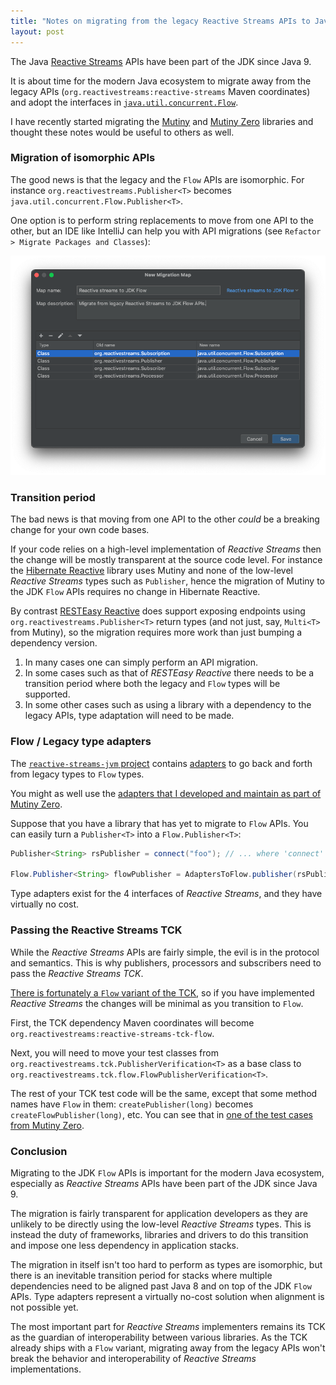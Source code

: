 ```yaml
---
title: "Notes on migrating from the legacy Reactive Streams APIs to Java Flow"
layout: post
---
```


The Java [Reactive Streams](https://www.reactive-streams.org/) APIs have been part of the JDK since Java 9.

It is about time for the modern Java ecosystem to migrate away from the legacy APIs (`org.reactivestreams:reactive-streams` Maven coordinates) and adopt the interfaces in [`java.util.concurrent.Flow`](https://docs.oracle.com/javase/9/docs/api/java/util/concurrent/Flow.html).

I have recently started migrating the [Mutiny](https://smallrye.io/smallrye-mutiny/) and [Mutiny Zero](https://smallrye.io/smallrye-mutiny-zero/) libraries and thought these notes would be useful to others as well.

### Migration of isomorphic APIs

The good news is that the legacy and the `Flow` APIs are isomorphic.
For instance `org.reactivestreams.Publisher<T>` becomes `java.util.concurrent.Flow.Publisher<T>`.

One option is to perform string replacements to move from one API to the other, but an IDE like IntelliJ can help you with API migrations (see `Refactor > Migrate Packages and Classes`):

![IntelliJ type migration map](/images/posts/2022/intellij-type-migration-flow.png)

### Transition period

The bad news is that moving from one API to the other _could_ be a breaking change for your own code bases.

If your code relies on a high-level implementation of _Reactive Streams_ then the change will be mostly transparent at the source code level.
For instance the [Hibernate Reactive](https://hibernate.org/reactive/) library uses Mutiny and none of the low-level _Reactive Streams_ types such as `Publisher`, hence the migration of Mutiny to the JDK `Flow` APIs requires no change in Hibernate Reactive.

By contrast [RESTEasy Reactive](https://quarkus.io/guides/resteasy-reactive) does support exposing endpoints using `org.reactivestreams.Publisher<T>` return types (and not just, say, `Multi<T>` from Mutiny), so the migration requires more work than just bumping a dependency version.

1. In many cases one can simply perform an API migration.
2. In some cases such as that of _RESTEasy Reactive_ there needs to be a transition period where both the legacy and `Flow` types will be supported.
3. In some other cases such as using a library with a dependency to the legacy APIs, type adaptation will need to be made.

### Flow / Legacy type adapters

The [`reactive-streams-jvm` project](https://github.com/reactive-streams/reactive-streams-jvm/) contains [adapters](https://github.com/reactive-streams/reactive-streams-jvm/blob/master/api/src/main/java9/org/reactivestreams/FlowAdapters.java) to go back and forth from legacy types to `Flow` types.

You might as well use the [adapters that I developed and maintain as part of Mutiny Zero](https://smallrye.io/smallrye-mutiny-zero/0.4.3/flow-adapters/).

Suppose that you have a library that has yet to migrate to `Flow` APIs.
You can easily turn a `Publisher<T>` into a `Flow.Publisher<T>`:

```java
Publisher<String> rsPublisher = connect("foo"); // ... where 'connect' returns a Publisher<String>

Flow.Publisher<String> flowPublisher = AdaptersToFlow.publisher(rsPublisher);
```

Type adapters exist for the 4 interfaces of _Reactive Streams_, and they have virtually no cost.

### Passing the Reactive Streams TCK

While the _Reactive Streams_ APIs are fairly simple, the evil is in the protocol and semantics.
This is why publishers, processors and subscribers need to pass the _Reactive Streams TCK_.

[There is fortunately a `Flow` variant of the TCK](https://github.com/reactive-streams/reactive-streams-jvm/tree/master/tck-flow), so if you have implemented _Reactive Streams_ the changes will be minimal as you transition to `Flow`.

First, the TCK dependency Maven coordinates will become `org.reactivestreams:reactive-streams-tck-flow`.

Next, you will need to move your test classes from `org.reactivestreams.tck.PublisherVerification<T>` as a base class to `org.reactivestreams.tck.flow.FlowPublisherVerification<T>`.

The rest of your TCK test code will be the same, except that some method names have `Flow` in them: `createPublisher(long)` becomes `createFlowPublisher(long)`, etc.
You can see that in [one of the test cases from Mutiny Zero](https://github.com/smallrye/smallrye-mutiny-zero/blob/f795f242e5d88f0a44fb3838da1fcc0f6da49c68/mutiny-zero/src/test/java/mutiny/zero/tck/CompletionStageTckPublisherTest.java).

### Conclusion

Migrating to the JDK `Flow` APIs is important for the modern Java ecosystem, especially as _Reactive Streams_ APIs have been part of the JDK since Java 9.

The migration is fairly transparent for application developers as they are unlikely to be directly using the low-level _Reactive Streams_ types.
This is instead the duty of frameworks, libraries and drivers to do this transition and impose one less dependency in application stacks.

The migration in itself isn't too hard to perform as types are isomorphic, but there is an inevitable transition period for stacks where multiple dependencies need to be aligned past Java 8 and on top of the JDK `Flow` APIs.
Type adapters represent a virtually no-cost solution when alignment is not possible yet.

The most important part for _Reactive Streams_ implementers remains its TCK as the guardian of interoperability between various libraries.
As the TCK already ships with a `Flow` variant, migrating away from the legacy APIs won't break the behavior and interoperability of _Reactive Streams_ implementations.
